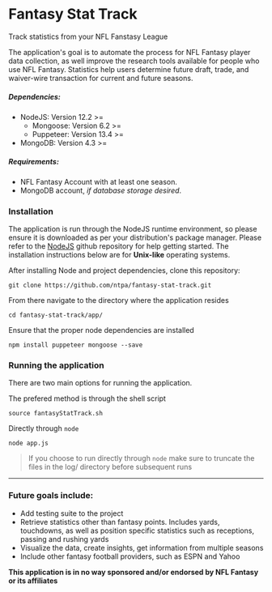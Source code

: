 # Fantasy Stat Track

Track statistics from your NFL Fanstasy League

 The application's goal is to automate the process for NFL Fantasy player data collection, as well improve the research tools available for people who use NFL Fantasy. Statistics help users determine future draft, trade, and waiver-wire transaction for current and future seasons.

##### Dependencies:
- NodeJS: Version 12.2 >= 
    - Mongoose: Version 6.2 >=
    - Puppeteer: Version 13.4 >=
- MongoDB: Version 4.3 >=

##### Requirements:

- NFL Fantasy Account with at least one season.
- MongoDB account, *if database storage desired*.


### Installation 

The application is run through the NodeJS runtime environment, so please ensure it is downloaded as per your distribution's package manager. Please refer to the [NodeJS](https://github.com/nodejs/node#download) github repository for help getting started. The installation instructions below are for **Unix-like** operating systems. 

After installing Node and project dependencies, clone this repository: 

    git clone https://github.com/ntpa/fantasy-stat-track.git
    
From there navigate to the directory where the application resides
    
    cd fantasy-stat-track/app/
    
Ensure that the proper node dependencies are installed
    
    npm install puppeteer mongoose --save
    
### Running the application 

There are two main options for running the application.

The prefered method is through the shell script
    
    source fantasyStatTrack.sh 
    
Directly through `node`
    
    node app.js
    
> If you choose to run directly through `node` make sure to truncate the files in the log/ directory before subsequent runs

--- 

### Future goals include:

- Add testing suite to the project
- Retrieve statistics other than fantasy points. Includes yards, touchdowns, as well as position specific statistics such as receptions, passing and rushing yards
- Visualize the data, create insights, get information from multiple seasons
- Include other fantasy football providers, such as ESPN and Yahoo



**This application is in no way sponsored and/or endorsed by NFL Fantasy or its affiliates**


